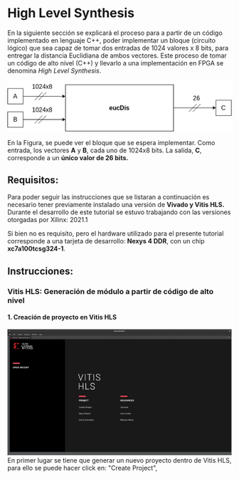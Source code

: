 # High Level Synthesis

En la siguiente sección se explicará el proceso para a partir de un código implementado en lenguaje C++, poder implementar un bloque (circuito lógico) que sea capaz de tomar dos entradas de 1024 valores x 8 bits, para entregar la distancia Euclidiana de ambos vectores. Este proceso de tomar un código de alto nivel (C++) y llevarlo a una implementación en FPGA se denomina _High Level Synthesis_.

<p align="center">
  <img src="graphic_rsrc/eucMod.png">
</p>

En la Figura, se puede ver el bloque que se espera implementar. Como entrada, los vectores **A** y **B**, cada uno de 1024x8 bits. La salida, **C**, corresponde a un **único valor de 26 bits.**

## Requisitos:

Para poder seguir las instrucciones que se listaran a continuación es necesario tener previamente instalado una versión de **Vivado y Vitis HLS.** Durante el desarrollo de este tutorial se estuvo trabajando con las versiones otorgadas por Xilinx: 2021.1

Si bien no es requisito, pero el hardware utilizado para el presente tutorial corresponde a una tarjeta de desarrollo: **Nexys 4 DDR**, con un chip **xc7a100tcsg324-1**.


## Instrucciones:

### Vitis HLS: Generación de módulo a partir de código de alto nivel

#### 1. Creación de proyecto en Vitis HLS
![Instrucciones de creación de proyecto](graphic_rsrc/create_project.gif)
En primer lugar se tiene que generar un nuevo proyecto dentro de Vitis HLS, para ello se puede hacer click en: "Create Project",
